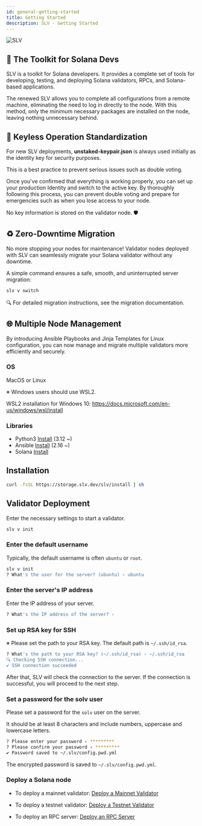 ```yaml
---
id: general-getting-started
title: Getting Started
description: SLV - Getting Started
---
```


![SLV](https://storage.slv.dev/SLVogp.jpg)

## 🔨 The Toolkit for Solana Devs

SLV is a toolkit for Solana developers. It provides a complete set of tools for developing, testing, and deploying Solana validators, RPCs, and Solana-based applications.

The renewed SLV allows you to complete all configurations from a remote machine, eliminating the need to log in directly to the node. With this method, only the minimum necessary packages are installed on the node, leaving nothing unnecessary behind.

## 🔑 Keyless Operation Standardization

For new SLV deployments, **unstaked-keypair.json** is always used initially as the identity key for security purposes.

This is a best practice to prevent serious issues such as double voting.

Once you've confirmed that everything is working properly, you can set up your production Identity and switch to the active key.
By thoroughly following this process, you can prevent double voting and prepare for emergencies such as when you lose access to your node.

No key information is stored on the validator node. 🛡️

## ♻️ Zero-Downtime Migration
No more stopping your nodes for maintenance!
Validator nodes deployed with SLV can seamlessly migrate your Solana validator without any downtime.

A simple command ensures a safe, smooth, and uninterrupted server migration:

```bash
slv v switch
```

🔍 For detailed migration instructions, see the migration documentation.

## 🌐 Multiple Node Management

By introducing Ansible Playbooks and Jinja Templates for Linux configuration, you can now manage and migrate multiple validators more efficiently and securely.

### OS

MacOS or Linux

※ Windows users should use WSL2.

WSL2 installation for Windows 10: https://docs.microsoft.com/en-us/windows/wsl/install

### Libraries

- Python3 [Install](https://www.python.org/downloads/) (3.12 ~)
- Ansible
  [Install](https://docs.ansible.com/ansible/latest/installation_guide/intro_installation.html) (2.16 ~)
- Solana [Install](https://docs.anza.xyz/cli/install)

## Installation

```bash
curl -fsSL https://storage.slv.dev/slv/install | sh
```

## Validator Deployment

Enter the necessary settings to start a validator.

```bash
slv v init
```

### Enter the default username

Typically, the default username is often `ubuntu` or `root`.

```bash
slv v init
? What's the user for the server? (ubuntu) › ubuntu
```

### Enter the server's IP address

Enter the IP address of your server.

```bash
? What's the IP address of the server? ›
```

### Set up RSA key for SSH

※ Please set the path to your RSA key. The default path is `~/.ssh/id_rsa`.

```bash
? What's the path to your RSA key? (~/.ssh/id_rsa) › ~/.ssh/id_rsa
🔍 Checking SSH connection...
✔︎ SSH connection succeeded
```

After that, SLV will check the connection to the server. If the connection is successful, you will proceed to the next step.

### Set a password for the solv user

Please set a password for the `solv` user on the server.

It should be at least 8 characters and include numbers, uppercase and lowercase letters.

```bash
? Please enter your password › *********
? Please confirm your password › *********
✔︎ Password saved to ~/.slv/config.pwd.yml
```

The encrypted password is saved to `~/.slv/config.pwd.yml`.

### Deploy a Solana node

- To deploy a mainnet validator: [Deploy a Mainnet Validator](/en/doc/mainnet-validator/quickstart)

- To deploy a testnet validator: [Deploy a Testnet Validator](/en/doc/testnet-validator/quickstart)

- To deploy an RPC server: [Deploy an RPC Server](/en/doc/mainnet-rpc/quickstart)
